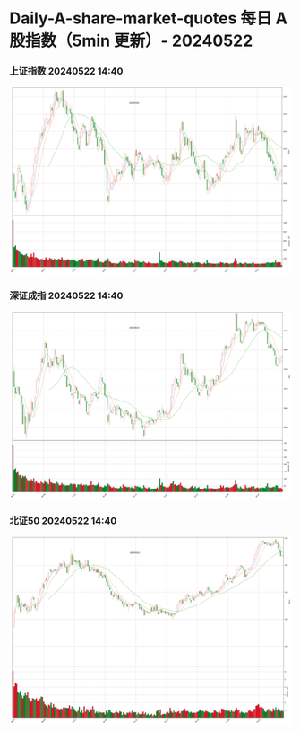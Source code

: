 
# Daily-A-share-market-quotes 每日 A 股指数（5min 更新）- 20240522

### 上证指数 20240522 14:40
![](./fig/2024/5/20240522-sh000001.png)

### 深证成指 20240522 14:40
![](./fig/2024/5/20240522-sz399001.png)

### 北证50 20240522 14:40
![](./fig/2024/5/20240522-bj899050.png)
